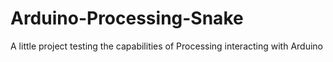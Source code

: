 Arduino-Processing-Snake
========================

A little project testing the capabilities of Processing interacting with Arduino

